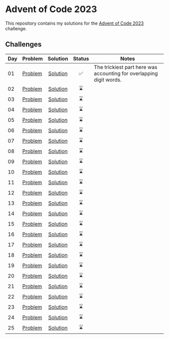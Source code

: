 # Advent of Code 2023

This repository contains my solutions for the [Advent of Code 2023](https://adventofcode.com/2023) challenge.

## Challenges

| Day | Problem                    |                 Solution                  | Status | Notes                                                               |
| --- | -------------------------- | :---------------------------------------: | :----: | ------------------------------------------------------------------- |
| 01  | [Problem](./01/PROBLEM.md) |   [Solution](./01/Trebuchet/Program.cs)   |   ✅   | The trickiest part here was accounting for overlapping digit words. |
| 02  | [Problem](./02/PROBLEM.md) | [Solution](./02/CubeConundrum/Program.cs) |   ⌛   |
| 03  | [Problem](./03/PROBLEM.md) |             [Solution](./03/)             |   ⌛   |
| 04  | [Problem](./04/PROBLEM.md) |             [Solution](./04/)             |   ⌛   |
| 05  | [Problem](./05/PROBLEM.md) |             [Solution](./05/)             |   ⌛   |
| 06  | [Problem](./06/PROBLEM.md) |             [Solution](./06/)             |   ⌛   |
| 07  | [Problem](./07/PROBLEM.md) |             [Solution](./07/)             |   ⌛   |
| 08  | [Problem](./08/PROBLEM.md) |             [Solution](./08/)             |   ⌛   |
| 09  | [Problem](./09/PROBLEM.md) |             [Solution](./09/)             |   ⌛   |
| 10  | [Problem](./10/PROBLEM.md) |             [Solution](./10/)             |   ⌛   |
| 11  | [Problem](./11/PROBLEM.md) |             [Solution](./11/)             |   ⌛   |
| 12  | [Problem](./12/PROBLEM.md) |             [Solution](./12/)             |   ⌛   |
| 13  | [Problem](./13/PROBLEM.md) |             [Solution](./13/)             |   ⌛   |
| 14  | [Problem](./14/PROBLEM.md) |             [Solution](./14/)             |   ⌛   |
| 15  | [Problem](./15/PROBLEM.md) |             [Solution](./15/)             |   ⌛   |
| 16  | [Problem](./16/PROBLEM.md) |             [Solution](./16/)             |   ⌛   |
| 17  | [Problem](./17/PROBLEM.md) |             [Solution](./17/)             |   ⌛   |
| 18  | [Problem](./18/PROBLEM.md) |             [Solution](./18/)             |   ⌛   |
| 19  | [Problem](./19/PROBLEM.md) |             [Solution](./19/)             |   ⌛   |
| 20  | [Problem](./20/PROBLEM.md) |             [Solution](./20/)             |   ⌛   |
| 21  | [Problem](./21/PROBLEM.md) |             [Solution](./21/)             |   ⌛   |
| 22  | [Problem](./22/PROBLEM.md) |             [Solution](./22/)             |   ⌛   |
| 23  | [Problem](./23/PROBLEM.md) |             [Solution](./23/)             |   ⌛   |
| 24  | [Problem](./24/PROBLEM.md) |             [Solution](./24/)             |   ⌛   |
| 25  | [Problem](./25/PROBLEM.md) |             [Solution](./25/)             |   ⌛   |
